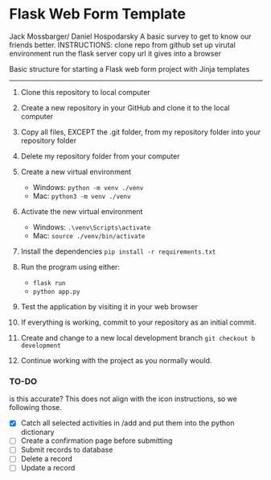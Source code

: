 # Flask Web Form Template
Jack Mossbarger/ Daniel Hospodarsky
A basic survey to get to know our friends better.
INSTRUCTIONS:
clone repo from github
set up virutal environment
run the flask server
copy url it gives into a browser 

Basic structure for starting a Flask web form project with Jinja templates

---

1. Clone this repository to local computer

2. Create a new repository in your GitHub and clone it to the local computer

3. Copy all files, EXCEPT the .git folder, from my repository folder into your repository folder

4. Delete my repository folder from your computer

5. Create a new virtual environment

   - Windows: `python -m venv ./venv`
   - Mac: `python3 -m venv ./venv`

6. Activate the new virtual environment

   - Windows: `.\venv\Scripts\activate`
   - Mac: `source ./venv/bin/activate`

7. Install the dependencies `pip install -r requirements.txt`

8. Run the program using either:

   - `flask run`
   - `python app.py`

9. Test the application by visiting it in your web browser

10. If everything is working, commit to your repository as an initial commit.

11. Create and change to a new local development branch `git checkout b development`

12. Continue working with the project as you normally would.

### TO-DO
is this accurate? This does not align with the icon instructions, so we following those.

- [x] Catch all selected activities in /add and put them into the python dictionary
- [ ] Create a confirmation page before submitting
- [ ] Submit records to database
- [ ] Delete a record
- [ ] Update a record
